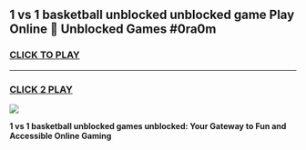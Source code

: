 
## 1 vs 1 basketball unblocked unblocked game Play Online 👋 Unblocked Games #0ra0m
<h3>
<a href="https://premium.freeplayer.one?title=1_vs_1_basketball_unblocked&ref=21F">CLICK TO PLAY</a></h3>
<hr>

<h3>
<a href="https://premium.freeplayer.one?title=1_vs_1_basketball_unblocked&ref=21F">CLICK 2 PLAY</a>
  
</h3>

<a href="https://premium.freeplayer.one?title=1_vs_1_basketball_unblocked&ref=21F/"><img src="https://clearcache.store/games.png"></a>


**1 vs 1 basketball unblocked games unblocked: Your Gateway to Fun and Accessible Online Gaming**

